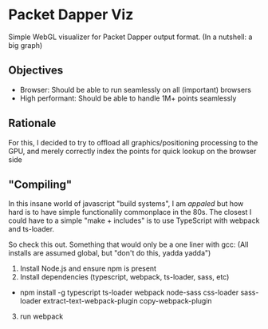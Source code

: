 # Packet Dapper Viz

Simple WebGL visualizer for Packet Dapper output format.
(In a nutshell: a big graph)

## Objectives

- Browser: Should be able to run seamlessly on all (important) browsers
- High performant: Should be able to handle 1M+ points seamlessly

## Rationale

For this, I decided to try to offload all graphics/positioning processing
to the GPU, and merely correctly index the points for quick lookup on the browser side

## "Compiling"

In this insane world of javascript "build systems", I am *appaled* but how hard
is to have simple functionalily commonplace in the 80s.
The closest I could have to a simple "make + includes" is to use TypeScript with webpack and ts-loader.

So check this out. Something that would only be a one liner with gcc:
(All installs are assumed global, but "don't do this, yadda yadda")

1. Install Node.js and ensure npm is present
2. Install dependencies (typescript, webpack, ts-loader, sass, etc)
  - npm install -g typescript ts-loader webpack node-sass css-loader sass-loader
    extract-text-webpack-plugin copy-webpack-plugin
3. run webpack
